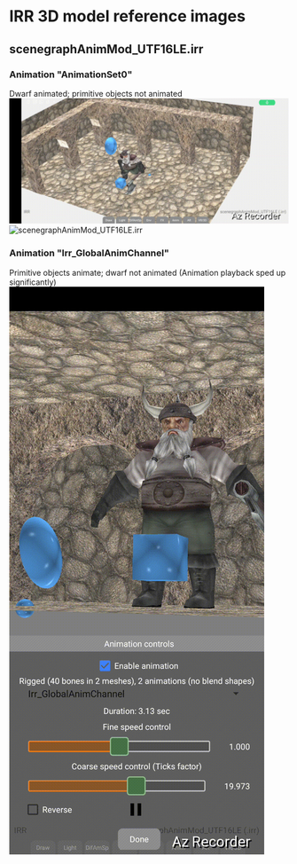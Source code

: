 # IRR 3D model reference images

## scenegraphAnimMod_UTF16LE.irr

### Animation "AnimationSet0"
Dwarf animated; primitive objects not animated
![scenegraphAnimMod_UTF16LE.irr](screenshots/scenegraphAnimMod_UTF16LE_irr.gif)
![scenegraphAnimMod_UTF16LE.irr](screenshots/scenegraphAnimMod_UTF16LE_irr_anim_AnimationSet0.gif)

### Animation "Irr_GlobalAnimChannel"
Primitive objects animate; dwarf not animated (Animation playback sped up significantly)
![scenegraphAnimMod_UTF16LE.irr](screenshots/scenegraphAnimMod_UTF16LE_irr_anim_Irr_GlobalAnimChannel.gif)
